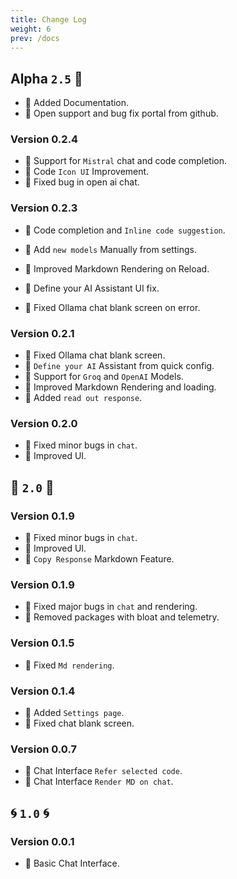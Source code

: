 ```yaml
---
title: Change Log
weight: 6
prev: /docs
---
```


## Alpha `2.5` 🎄

- 🚀 Added Documentation.
- 🚀 Open support and bug fix portal from github.

### Version **0.2.4**

- 🚀 Support for `Mistral` chat and code completion.
- 🐞 Code `Icon UI` Improvement.
- 🐞 Fixed bug in open ai chat.

### Version **0.2.3**

- 🚀 Code completion and `Inline code suggestion`.
- 🚀 Add `new models` Manually from settings.

- 🐞 Improved Markdown Rendering on Reload.
- 🐞 Define your AI Assistant UI fix.
- 🐞 Fixed Ollama chat blank screen on error.

### Version **0.2.1**

- 🐞 Fixed Ollama chat blank screen.
- 🚀 `Define your AI` Assistant from quick config.
- 🚀 Support for `Groq` and `OpenAI` Models.
- 🐞 Improved Markdown Rendering and loading.
- 🚀 Added `read out response`.

### Version **0.2.0**

- 🐞 Fixed minor bugs in `chat`.
- 🚀 Improved UI.

## 🎃 `2.0` 🎃

### Version **0.1.9**

- 🐞 Fixed minor bugs in `chat`.
- 🚀 Improved UI.
- 🚀 `Copy Response` Markdown Feature.

### Version **0.1.9**

- 🐞 Fixed major bugs in `chat` and rendering.
- 🐞 Removed packages with bloat and telemetry.

### Version **0.1.5**

- 🐞 Fixed `Md rendering`.

### Version **0.1.4**

- 🚀 Added `Settings page`.
- 🐞 Fixed chat blank screen.

### Version **0.0.7**

- 🚀 Chat Interface `Refer selected code`.
- 🚀 Chat Interface `Render MD on chat`.

## 🌀 `1.0` 🌀

### Version **0.0.1**

- 🚀 Basic Chat Interface.
